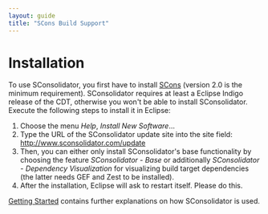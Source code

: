 ```yaml
---
layout: guide
title: "SCons Build Support"
---
```


# Installation
<a name="installation"></a>

To use SConsolidator, you first have to install [SCons](http://www.scons.org/) (version 2.0 is the minimum requirement). SConsolidator requires at least a Eclipse Indigo release of the CDT, otherwise you won't be able to install SConsolidator. Execute the following steps to install it in Eclipse:


1. Choose the menu *Help*, *Install New Software*...
1. Type the URL of the SConsolidator update site into the site field: http://www.sconsolidator.com/update
1. Then, you can either only install SConsolidator's base functionality by choosing the feature *SConsolidator* - *Base* or additionally *SConsolidator* - *Dependency Visualization* for visualizing build target dependencies (the latter needs GEF and Zest to be installed).
1. After the installation, Eclipse will ask to restart itself. Please do this.

[Getting Started](../getting-started) contains further explanations on how SConsolidator is used.
